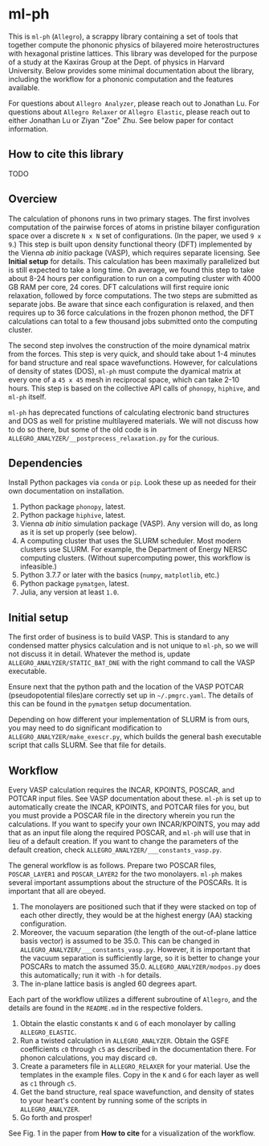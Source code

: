 # ml-ph
This is `ml-ph` (`Allegro`), a scrappy library containing a set of tools that together compute the phononic physics of bilayered moire heterostructures with hexagonal pristine lattices. This library was developed for the purpose of a study at the Kaxiras Group at the Dept. of physics in Harvard University. Below provides some minimal documentation about the library, including the workflow for a phononic computation and the features available.

For questions about `Allegro Analyzer`, please reach out to Jonathan Lu. For questions about `Allegro Relaxer` or `Allegro Elastic`, please reach out to either Jonathan Lu or Ziyan "Zoe" Zhu. See below paper for contact information.

## How to cite this library
TODO

## Overciew
The calculation of phonons runs in two primary stages. The first involves computation of the pairwise forces of atoms in pristine bilayer configuration space over a discrete `N x N` set of configurations. (In the paper, we used `9 x 9`.) This step is built upon density functional theory (DFT) implemented by the Vienna _ab initio_ package (VASP), which requires separate licensing. See **Initial setup** for details. This calculation has been maximally parallelized but is still expected to take a long time. On average, we found this step to take about 8-24 hours per configuration to run on a computing cluster with 4000 GB RAM per core, 24 cores. DFT calculations will first require ionic relaxation, followed by force computations. The two steps are submitted as separate jobs. Be aware that since each configuration is relaxed, and then requires up to 36 force calculations in the frozen phonon method, the DFT calculations can total to a few thousand jobs submitted onto the computing cluster.

The second step involves the construction of the moire dynamical matrix from the forces. This step is very quick, and should take about 1-4 minutes for band structure and real space wavefunctions. However, for calculations of density of states (DOS), `ml-ph` must compute the dyamical matrix at every one of a `45 x 45` mesh in reciprocal space, which can take 2-10 hours. This step is based on the collective API calls of `phonopy`, `hiphive`, and `ml-ph` itself.

`ml-ph` has deprecated functions of calculating electronic band structures and DOS as well for pristine multilayered materials. We will not discuss how to do so there, but some of the old code is in `ALLEGRO_ANALYZER/__postprocess_relaxation.py` for the curious.

## Dependencies
Install Python packages via `conda` or `pip`. Look these up as needed for their own documentation on installation.

1. Python package `phonopy`, latest.
2. Python package `hiphive`, latest.
3. Vienna *ab initio* simulation package (VASP). Any version will do, as long as it is set up properly (see below).
4. A computing cluster that uses the SLURM scheduler. Most modern clusters use SLURM. For example, the Department of Energy NERSC computing clusters. (Without supercomputing power, this workflow is infeasible.)
5. Python 3.7.7 or later with the basics (`numpy`, `matplotlib`, etc.)
6. Python package `pymatgen`, latest.
8. Julia, any version at least `1.0`.

## Initial setup
The first order of business is to build VASP. This is standard to any condensed matter physics calculation and is not unique to `ml-ph`, so we will not discuss it in detail. Whatever the method is, update `ALLEGRO_ANALYZER/STATIC_BAT_DNE` with the right command to call the VASP executable. 

Ensure next that the python path and the location of the VASP POTCAR (pseudopotential files)are correctly set up in `~/.pmgrc.yaml`. The details of this can be found in the `pymatgen` setup documentation.

Depending on how different your implementation of SLURM is from ours, you may need to do significant modification to `ALLEGRO_ANALYZER/make_exescr.py`, which builds the general bash executable script that calls SLURM. See that file for details.

## Workflow
Every VASP calculation requires the INCAR, KPOINTS, POSCAR, and POTCAR input files. See VASP documentation about these. `ml-ph` is set up to automatically create the INCAR, KPOINTS, and POTCAR files for you, but you must provide a POSCAR file in the directory wherein you run the calculations. If you want to specify your own INCAR/KPOINTS, you may add that as an input file along the required POSCAR, and `ml-ph` will use that in lieu of a default creation. If you want to change the parameters of the default creation, check `ALLEGRO_ANALYZER/___constants_vasp.py`.

The general workflow is as follows. Prepare two POSCAR files, `POSCAR_LAYER1` and `POSCAR_LAYER2` for the two monolayers. `ml-ph` makes several important assumptions about the structure of the POSCARs. It is important that all are obeyed.
1. The monolayers are positioned such that if they were stacked on top of each other directly, they would be at the highest energy (AA) stacking configuration.
2. Moreover, the vacuum separation (the length of the out-of-plane lattice basis vector) is assumed to be 35.0. This can be changed in `ALLEGRO_ANALYZER/___constants_vasp.py`. However, it is important that the vacuum separation is sufficiently large, so it is better to change your POSCARs to match the assumed 35.0. `ALLEGRO_ANALYZER/modpos.py` does this automatically; run it with `-h` for details.
3. The in-plane lattice basis is angled 60 degrees apart.

Each part of the workflow utilizes a different subroutine of `Allegro`, and the details are found in the `README.md` in the respective folders.

1. Obtain the elastic constants `K` and `G` of each monolayer by calling `ALLEGRO_ELASTIC`.
2. Run a twisted calculation in `ALLEGRO_ANALYZER`. Obtain the GSFE coefficients `c0` through `c5` as described in the documentation there. For phonon calculations, you may discard `c0`.
3. Create a parameters file in `ALLEGRO_RELAXER` for your material. Use the templates in the example files. Copy in the `K` and `G` for each layer as well as `c1` through `c5`.
4. Get the band structure, real space wavefunction, and density of states to your heart's content by running some of the scripts in `ALLEGRO_ANALYZER`.
5. Go forth and prosper!

See Fig. 1 in the paper from **How to cite** for a visualization of the workflow.